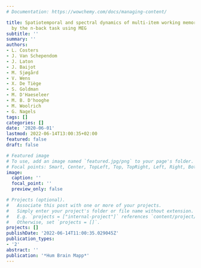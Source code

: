 ```yaml
---
# Documentation: https://wowchemy.com/docs/managing-content/

title: Spatiotemporal and spectral dynamics of multi-item working memory as revealed
  by the n-back task using MEG
subtitle: ''
summary: ''
authors:
- L. Costers
- J. Van Schependom
- J. Laton
- J. Baijot
- M. Sjøgård
- V. Wens
- X. De Tiège
- S. Goldman
- M. D'Haeseleer
- M. B. D'hooghe
- M. Woolrich
- G. Nagels
tags: []
categories: []
date: '2020-06-01'
lastmod: 2022-06-14T13:00:35+02:00
featured: false
draft: false

# Featured image
# To use, add an image named `featured.jpg/png` to your page's folder.
# Focal points: Smart, Center, TopLeft, Top, TopRight, Left, Right, BottomLeft, Bottom, BottomRight.
image:
  caption: ''
  focal_point: ''
  preview_only: false

# Projects (optional).
#   Associate this post with one or more of your projects.
#   Simply enter your project's folder or file name without extension.
#   E.g. `projects = ["internal-project"]` references `content/project/deep-learning/index.md`.
#   Otherwise, set `projects = []`.
projects: []
publishDate: '2022-06-14T11:00:35.029045Z'
publication_types:
- '2'
abstract: ''
publication: '*Hum Brain Mapp*'
---
```

